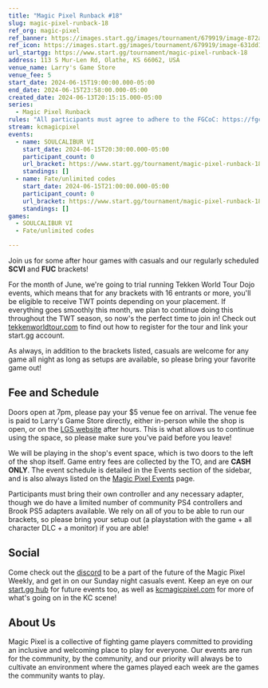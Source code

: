 ```yaml
---
title: "Magic Pixel Runback #18"
slug: magic-pixel-runback-18
ref_org: magic-pixel
ref_banner: https://images.start.gg/images/tournament/679919/image-872a6ac5d49ef9fc144ca28eb24e8378.png?ehk=j1bvzid0YhvdImBgYspERUd%2FyWZj3JjJVimRTXMXW00%3D&ehkOptimized=h2%2BvsBs6A2KsKvL%2B6Cy1wunfwSJQmPAvRTMrXpCSu7g%3D
ref_icon: https://images.start.gg/images/tournament/679919/image-631dd1d4040c5444da6f252d99b12e50.png?ehk=5zPSSymdmutYiOnaDug81nzzIT8Qqo8eMUu7tXMWqvo%3D&ehkOptimized=jxKwOQe%2BvzeFdox%2Fk57omEgQ57U3pH7LLxFd6ZtZmU8%3D
url_startgg: https://www.start.gg/tournament/magic-pixel-runback-18
address: 113 S Mur-Len Rd, Olathe, KS 66062, USA
venue_name: Larry's Game Store
venue_fee: 5
start_date: 2024-06-15T19:00:00.000-05:00
end_date: 2024-06-15T23:58:00.000-05:00
created_date: 2024-06-13T20:15:15.000-05:00
series:
  - Magic Pixel Runback
rules: "All participants must agree to adhere to the FGCoC: https://fgcoc.com/"
stream: kcmagicpixel
events:
  - name: SOULCALIBUR VI
    start_date: 2024-06-15T20:30:00.000-05:00
    participant_count: 0
    url_bracket: https://www.start.gg/tournament/magic-pixel-runback-18/events/soulcalibur-vi/brackets/1687658/2511071
    standings: []
  - name: Fate/unlimited codes
    start_date: 2024-06-15T21:00:00.000-05:00
    participant_count: 0
    url_bracket: https://www.start.gg/tournament/magic-pixel-runback-18/events/fate-unlimited-codes/brackets/1687663/2511076
    standings: []
games:
  - SOULCALIBUR VI
  - Fate/unlimited codes

---
```


Join us for some after hour games with casuals and our regularly scheduled **SCVI** and **FUC** brackets!

For the month of June, we're going to trial running  Tekken World Tour Dojo events, which means that for any brackets with 16 entrants or more, you'll be eligible to receive TWT points depending on your placement. If everything goes smoothly this month, we plan to continue doing this throughout the TWT season, so now's the perfect time to join in! Check out [tekkenworldtour.com](https://www.tekkenworldtour.com/) to find out how to register for the tour and link your start.gg account.

As always, in addition to the brackets listed, casuals are welcome for any game all night as long as setups are available, so please bring your favorite game out! 

## Fee and Schedule

Doors open at 7pm, please pay your $5 venue fee on arrival. The venue fee is paid to Larry's Game Store directly, either in-person while the shop is open, or on the [LGS website](https://www.larrysgamestore.com/products/kc-magic-pixel-5) after hours. This is what allows us to continue using the space, so please make sure you've paid before you leave!

We will be playing in the shop's event space, which is two doors to the left of the shop itself. Game entry fees are collected by the TO, and are **CASH ONLY**. The event schedule is detailed in the Events section of the sidebar, and is also always listed on the [Magic Pixel Events](https://kcmagicpixel.com/events/) page.

Participants must bring their own controller and any necessary adapter, though we do have a limited number of community PS4 controllers and Brook PS5 adapters available. We rely on all of you to be able to run our brackets, so please bring your setup out (a playstation with the game + all character DLC + a monitor) if you are able!  

## Social

Come check out the [discord](https://discord.gg/jkmn6CVrrQ) to be a part of the future of the Magic Pixel Weekly, and get in on our Sunday night casuals event. Keep an eye on our [start.gg hub](https://www.start.gg/hub/magic-pixel) for future events too, as well as [kcmagicpixel.com](https://kcmagicpixel.com) for more of what's going on in the KC scene!

## About Us

Magic Pixel is a collective of fighting game players committed to providing an inclusive and welcoming place to play for everyone. Our events are run for the community, by the community, and our priority will always be to cultivate an environment where the games played each week are the games the community wants to play.
  